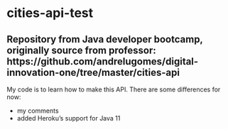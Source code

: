 # cities-api-test

<h2> Repository from Java developer bootcamp, originally source from professor: https://github.com/andrelugomes/digital-innovation-one/tree/master/cities-api </h2>

My code is to learn how to make this API. There are some differences for now:
- my comments
- added Heroku’s support for Java 11
